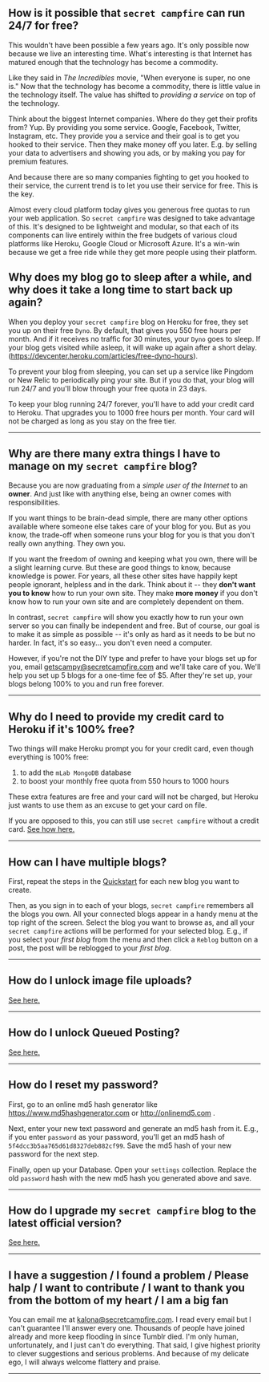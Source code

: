 ## How is it possible that `secret campfire` can run 24/7 for free?

This wouldn't have been possible a few years ago. It's only possible now because we live an interesting time. What's interesting is that Internet has matured enough that the technology has become a commodity. 

Like they said in *The Incredibles* movie, "When everyone is super, no one is." Now that the technology has become a commodity, there is little value in the technology itself. The value has shifted to *providing a service* on top of the technology.

Think about the biggest Internet companies. Where do they get their profits from? Yup. By providing you some service. Google, Facebook, Twitter, Instagram, etc. They provide you a service and their goal is to get you hooked to their service. Then they make money off you later. E.g. by selling your data to advertisers and showing you ads, or by making you pay for premium features.

And because there are so many companies fighting to get you hooked to their service, the current trend is to let you use their service for free. This is the key.

Almost every cloud platform today gives you generous free quotas to run your web application. So `secret campfire` was designed to take advantage of this. It's designed to be lightweight and modular, so that each of its components can live entirely within the free budgets of various cloud platforms like Heroku, Google Cloud or Microsoft Azure. It's a win-win because we get a free ride while they get more people using their platform.

## Why does my blog go to sleep after a while, and why does it take a long time to start back up again? 

When you deploy your `secret campfire` blog on Heroku for free, they set you up on their free `Dyno`. By default, that gives you 550 free hours per month. And if it receives no traffic for 30 minutes, your `Dyno` goes to sleep. If your blog gets visited while asleep, it will wake up again after a short delay. (https://devcenter.heroku.com/articles/free-dyno-hours).

To prevent your blog from sleeping, you can set up a service like Pingdom or New Relic to periodically ping your site. But if you do that, your blog will run 24/7 and you'll blow through your free quota in 23 days. 

To keep your blog running 24/7 forever, you'll have to add your credit card to Heroku. That upgrades you to 1000 free hours per month. Your card will not be charged as long as you stay on the free tier.

--- 

## Why are there many extra things I have to manage on my `secret campfire` blog?

Because you are now graduating from a *simple user of the Internet* to an __owner__. And just like with anything else, being an owner comes with responsibilities.

If you want things to be brain-dead simple, there are many other options available where someone else takes care of your blog for you. But as you know, the trade-off when someone runs your blog for you is that you don't really own anything. They own you.

If you want the freedom of owning and keeping what you own, there will be a slight learning curve. But these are good things to know, because knowledge is power. For years, all these other sites have happily kept people ignorant, helpless and in the dark. Think about it -- they **don't want you to know** how to run your own site. They make **more money** if you don't know how to run your own site and are completely dependent on them. 

In contrast, `secret campfire` will show you exactly how to run your own server so you can finally be independent and free. But of course, our goal is to make it as simple as possible -- it's only as hard as it needs to be but no harder. In fact, it's so easy... you don't even need a computer.

However, if you're not the DIY type and prefer to have your blogs set up for you, email [getscampy@secretcampfire.com](mailto:getscampy@secretcampfire.com) and we'll take care of you. We'll help you set up 5 blogs for a one-time fee of $5. After they're set up, your blogs belong 100% to you and run free forever.

--- 

## Why do I need to provide my credit card to Heroku if it's 100% free?

Two things will make Heroku prompt you for your credit card, even though everything is 100% free:

1. to add the `mLab MongoDB` database
2. to boost your monthly free quota from 550 hours to 1000 hours

These extra features are free and your card will not be charged, but Heroku just wants to use them as an excuse to get your card on file.

If you are opposed to this, you can still use `secret campfire` without a credit card. [See how here.](ADVANCED.md#how-to-set-up-without-a-credit-card)

--- 

## How can I have multiple blogs?

First, repeat the steps in the [Quickstart](../README.md#quickstart-instructions-time-needed-5-minutes) for each new blog you want to create. 

Then, as you sign in to each of your blogs, `secret campfire` remembers all the blogs you own. All your connected blogs appear in a handy menu at the top right of the screen. Select the blog you want to browse as, and all your `secret campfire` actions will be performed for your selected blog. E.g., if you select your *first blog* from the menu and then click a `Reblog` button on a post, the post will be reblogged to your *first blog*. 

--- 

## How do I unlock image file uploads?

[See here.](ADVANCED.md#how-to-unlock-image-file-uploads)

--- 

## How do I unlock Queued Posting?

[See here.](ADVANCED.md#how-to-unlock-queued-posting)

--- 

## How do I reset my password?

First, go to an online md5 hash generator like https://www.md5hashgenerator.com or http://onlinemd5.com . 

Next, enter your new text password and generate an md5 hash from it. E.g., if you enter `password` as your password, you'll get an md5 hash of `5f4dcc3b5aa765d61d8327deb882cf99`. Save the md5 hash of your new password for the next step.

Finally, open up your Database. Open your `settings` collection. Replace the old `password` hash with the new md5 hash you generated above and save.

---

## How do I upgrade my `secret campfire` blog to the latest official version?

[See here.](ADVANCED.md#how-to-upgrade-your-secret-campfire-blog-to-the-latest-official-version)

--- 

## I have a suggestion / I found a problem / Please halp / I want to contribute / I want to thank you from the bottom of my heart / I am a big fan

You can email me at kalona@secretcampfire.com. I read every email but I can't guarantee I'll answer every one. Thousands of people have joined already and more keep flooding in since Tumblr died. I'm only human, unfortunately, and I just can't do everything. That said, I give highest priority to clever suggestions and serious problems. And because of my delicate ego, I will always welcome flattery and praise.

--- 
